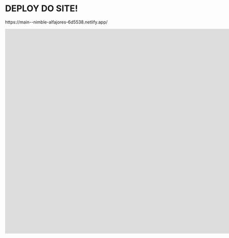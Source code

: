 <h1>DEPLOY DO SITE!</h1>
<P>https://main--nimble-alfajores-6d5538.netlify.app/</P>

<iframe width="1895" height="670" src="https://www.youtube.com/embed/-z89TbpqHpE" title="Site-Seal-World" frameborder="0" allow="accelerometer; autoplay; clipboard-write; encrypted-media; gyroscope; picture-in-picture; web-share" referrerpolicy="strict-origin-when-cross-origin" allowfullscreen></iframe>


